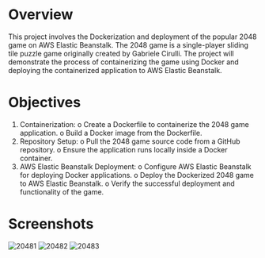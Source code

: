 # Overview
This project involves the Dockerization and deployment of the popular 2048 game on AWS Elastic Beanstalk. The 2048 game is a single-player sliding tile puzzle game originally created by Gabriele Cirulli. The project will demonstrate the process of containerizing the game using Docker and deploying the containerized application to AWS Elastic Beanstalk.
# Objectives
1.	Containerization:
o	Create a Dockerfile to containerize the 2048 game application.
o	Build a Docker image from the Dockerfile.
2.	Repository Setup:
 o	Pull the 2048 game source code from a GitHub repository.
 o	Ensure the application runs locally inside a Docker container.
3.	AWS Elastic Beanstalk Deployment:
 o	Configure AWS Elastic Beanstalk for deploying Docker applications.
 o	Deploy the Dockerized 2048 game to AWS Elastic Beanstalk.
 o	Verify the successful deployment and functionality of the game.
# Screenshots
![20481](https://github.com/Tanmayyy209/DockerizationOf_2048_Game/assets/114731714/ecdd3def-476d-4abb-b9f2-055b4b9c2085)
![20482](https://github.com/Tanmayyy209/DockerizationOf_2048_Game/assets/114731714/571f6710-8ed8-4b28-9b52-c4b147466497)
![20483](https://github.com/Tanmayyy209/DockerizationOf_2048_Game/assets/114731714/405cbac0-e4b0-4b3a-9f73-d4c173e87cb4)




